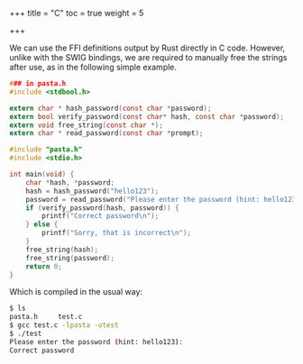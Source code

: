 +++
title = "C"
toc = true
weight = 5

+++

We can use the FFI definitions output by Rust directly in C code.
However, unlike with the SWIG bindings, we are required to manually free
the strings after use, as in the following simple example.

```c
### in pasta.h
#include <stdbool.h>

extern char * hash_password(const char *password);
extern bool verify_password(const char* hash, const char *password);
extern void free_string(const char *);
extern char * read_password(const char *prompt);
```

```c
#include "pasta.h"
#include <stdio.h>

int main(void) {
    char *hash, *password;
    hash = hash_password("hello123");
    password = read_password("Please enter the password (hint: hello123):");
    if (verify_password(hash, password)) {
        printf("Correct password\n");
    } else {
        printf("Sorry, that is incorrect\n");
    }
    free_string(hash);
    free_string(password);
    return 0;
}
```

Which is compiled in the usual way:
```bash
$ ls
pasta.h     test.c
$ gcc test.c -lpasta -otest
$ ./test
Please enter the password (hint: hello123):
Correct password
```
